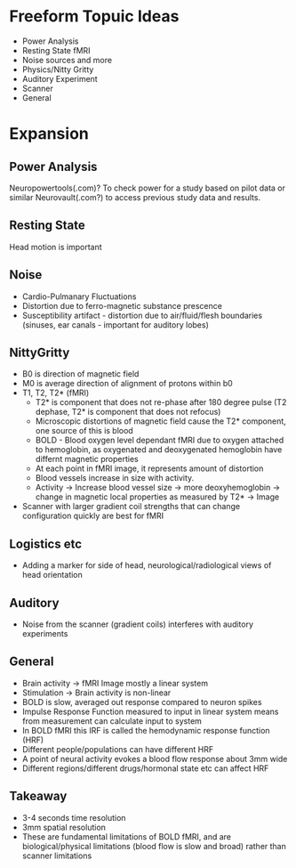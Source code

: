 # Freeform Topuic Ideas

* Power Analysis
* Resting State fMRI
* Noise sources and more
* Physics/Nitty Gritty
* Auditory Experiment
* Scanner 
* General

# Expansion

## Power Analysis

Neuropowertools(.com)? To check power for a study based on pilot data or similar
Neurovault(.com?) to access previous study data and results.

## Resting State

Head motion is important

## Noise

* Cardio-Pulmanary Fluctuations
* Distortion due to ferro-magnetic substance prescence
* Susceptibility artifact - distortion due to air/fluid/flesh boundaries (sinuses, ear canals - important for auditory lobes)


## NittyGritty

* B0 is direction of magnetic field
* M0 is average direction of alignment of protons within b0
* T1, T2, T2\* (fMRI)
  * T2\* is component that does not re-phase after 180 degree pulse (T2 dephase, T2\* is component that does not refocus)
  * Microscopic distortions of magnetic field cause the T2\* component, one source of this is blood
  * BOLD - Blood oxygen level dependant fMRI due to oxygen attached to hemoglobin, as oxygenated and deoxygenated hemoglobin have differnt magnetic properties
  * At each point in fMRI image, it represents amount of distortion
  * Blood vessels increase in size with activity.
  * Activity -> Increase blood vessel size -> more deoxyhemoglobin -> change in magnetic local properties as measured by T2\* -> Image
* Scanner with larger gradient coil strengths that can change configuration quickly are best for fMRI

## Logistics etc

* Adding a marker for side of head, neurological/radiological views of head orientation

## Auditory

* Noise from the scanner (gradient coils) interferes with auditory experiments

## General

* Brain activity -> fMRI Image mostly a linear system
* Stimulation -> Brain activity is non-linear
* BOLD is slow, averaged out response compared to neuron spikes
* Impulse Response Function measured to input in linear system means from measurement can calculate input to system
* In BOLD fMRI this IRF is called the hemodynamic response function (HRF)
* Different people/populations can have different HRF
* A point of neural activity evokes a blood flow response about 3mm wide
* Different regions/different drugs/hormonal state etc can affect HRF

## Takeaway

* 3-4 seconds time resolution
* 3mm spatial resolution
* These are fundamental limitations of BOLD fMRI, and are biological/physical limitations (blood flow is slow and broad) rather than scanner limitations
